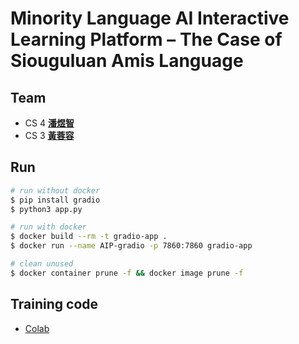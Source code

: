 # Minority Language AI Interactive Learning Platform – The Case of Siouguluan Amis Language

## Team
- CS 4 [__潘煜智__](https://github.com/YCNeo718)
- CS 3 [__黃蓉容__](https://github.com/Zhong220)

## Run
```bash
# run without docker
$ pip install gradio
$ python3 app.py

# run with docker
$ docker build --rm -t gradio-app .
$ docker run --name AIP-gradio -p 7860:7860 gradio-app

# clean unused
$ docker container prune -f && docker image prune -f
```

## Training code
- [Colab](https://colab.research.google.com/drive/1vrkRt4QuIxehGeQKRRDML92yEOJFdjR5?usp=sharing)
